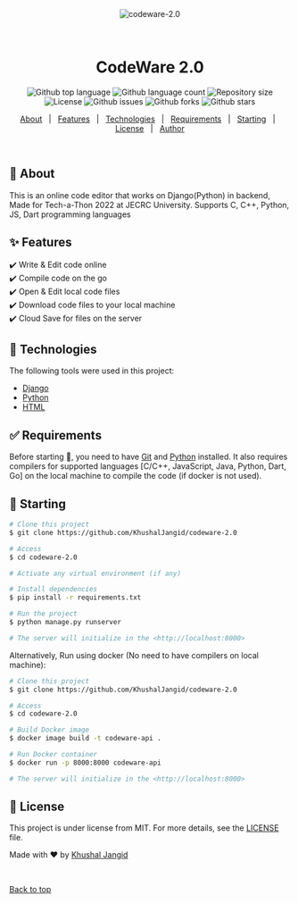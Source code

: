 <div align="center" id="top"> 
  <img src="./.github/app.gif" alt="codeware-2.0" />

  &#xa0;

  <!-- <a href="https://facesearch.netlify.app">Demo</a> -->
</div>

<h1 align="center">CodeWare 2.0</h1>

<p align="center">
  <img alt="Github top language" src="https://img.shields.io/github/languages/top/KhushalJangid/codeware-2.0?color=56BEB8">

  <img alt="Github language count" src="https://img.shields.io/github/languages/count/KhushalJangid/codeware-2.0?color=56BEB8">

  <img alt="Repository size" src="https://img.shields.io/github/repo-size/KhushalJangid/codeware-2.0?color=56BEB8">

  <img alt="License" src="https://img.shields.io/github/license/KhushalJangid/codeware-2.0?color=56BEB8">

  <img alt="Github issues" src="https://img.shields.io/github/issues/KhushalJangid/codeware-2.0?color=56BEB8" />

  <img alt="Github forks" src="https://img.shields.io/github/forks/KhushalJangid/codeware-2.0?color=56BEB8" />

  <img alt="Github stars" src="https://img.shields.io/github/stars/KhushalJangid/codeware-2.0?color=56BEB8" />
</p>

<p align="center">
  <a href="#dart-about">About</a> &#xa0; | &#xa0; 
  <a href="#sparkles-features">Features</a> &#xa0; | &#xa0;
  <a href="#rocket-technologies">Technologies</a> &#xa0; | &#xa0;
  <a href="#white_check_mark-requirements">Requirements</a> &#xa0; | &#xa0;
  <a href="#checkered_flag-starting">Starting</a> &#xa0; | &#xa0;
  <a href="#memo-license">License</a> &#xa0; | &#xa0;
  <a href="https://github.com/KhushalJangid" target="_blank">Author</a>
</p>

<br>

## :dart: About ##

This is an online code editor that works on Django(Python) in backend, Made for Tech-a-Thon 2022 at JECRC University. Supports C, C++, Python, JS, Dart programming languages

## :sparkles: Features ##

:heavy_check_mark: Write & Edit code online\
:heavy_check_mark: Compile code on the go\
:heavy_check_mark: Open & Edit local code files\
:heavy_check_mark: Download code files to your local machine\
:heavy_check_mark: Cloud Save for files on the server

## :rocket: Technologies ##

The following tools were used in this project:

- [Django](https://djangoproject.com/)
- [Python](https://python.org)
- [HTML](https://developer.mozilla.org/en-US/docs/Web/HTML)


## :white_check_mark: Requirements ##

Before starting :checkered_flag:, you need to have [Git](https://git-scm.com) and [Python](https://python.org/) installed.
It also requires compilers for supported languages [C/C++, JavaScript, Java, Python, Dart, Go] on the local machine to compile the code (if docker is not used).

## :checkered_flag: Starting ##

```bash
# Clone this project
$ git clone https://github.com/KhushalJangid/codeware-2.0

# Access
$ cd codeware-2.0

# Activate any virtual environment (if any)

# Install dependencies
$ pip install -r requirements.txt

# Run the project
$ python manage.py runserver

# The server will initialize in the <http://localhost:8000>
```

Alternatively, Run using docker (No need to have compilers on local machine):

```bash
# Clone this project
$ git clone https://github.com/KhushalJangid/codeware-2.0

# Access
$ cd codeware-2.0

# Build Docker image
$ docker image build -t codeware-api .

# Run Docker container
$ docker run -p 8000:8000 codeware-api

# The server will initialize in the <http://localhost:8000>
```

## :memo: License ##

This project is under license from MIT. For more details, see the [LICENSE](LICENSE) file.


Made with :heart: by <a href="https://github.com/KhushalJangid" target="_blank">Khushal Jangid</a> 

&#xa0;

<a href="#top">Back to top</a>
